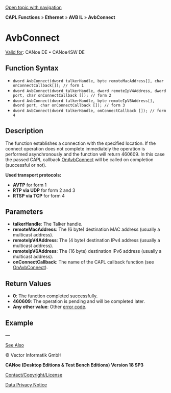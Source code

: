 [Open topic with navigation](../../../../../../CANoeDEFamily.htm#Topics/CAPLFunctions/IP/AVBIL/Functions/CAPLfunctionAvbConnect.md)

**CAPL Functions** » **Ethernet** » **AVB IL** » **AvbConnect**

# AvbConnect

[Valid for](../../../../Shared/FeatureAvailability.md):  CANoe DE • CANoe4SW DE

## Function Syntax

- `dword AvbConnect(dword talkerHandle, byte remoteMacAddress[], char onConnectCallback[]); // form 1`
- `dword AvbConnect(dword talkerHandle, dword remoteIpV4Address, dword port, char onConnectCallback []); // form 2`
- `dword AvbConnect(dword talkerHandle, byte remoteIpV6Address[], dword port, char onConnectCallback []); // form 3`
- `dword AvbConnect(dword talkerHandle, onConnectCallback []); // form 4`

## Description

The function establishes a connection with the specified location. If the connect operation does not complete immediately the operation is performed asynchronously and the function will return 460609. In this case the passed CAPL callback [OnAvbConnect](CAPLfunctionOnAvbConnect.md) will be called on completion (successful or not).

**Used transport protocols:**

- **AVTP** for form 1
- **RTP via UDP** for form 2 and 3
- **RTSP via TCP** for form 4

## Parameters

- **talkerHandle**: The Talker handle.
- **remoteMacAddress**: The (6 byte) destination MAC address (usually a multicast address).
- **remoteIpV4Address**: The (4 byte) destination IPv4 address (usually a multicast address).
- **remoteIpV6Address**: The (16 byte) destination IPv6 address (usually a multicast address).
- **onConnectCallback**: The name of the CAPL callback function (see [OnAvbConnect](CAPLfunctionOnAvbConnect.md)).

## Return Values

- **0**: The function completed successfully.
- **460609**: The operation is pending and will be completed later.
- **Any other value**: Other [error code](../CAPLfunctionsAVBILErrorCode.md).

## Example

—

[See Also](javascript:void(0);)

© Vector Informatik GmbH

**CANoe (Desktop Editions & Test Bench Editions) Version 18 SP3**

[Contact/Copyright/License](../../../../Shared/ContactCopyrightLicense.md)

[Data Privacy Notice](https://www.vector.com/int/en/company/get-info/privacy-policy/)